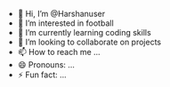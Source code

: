 - 👋 Hi, I’m @Harshanuser
- 👀 I’m interested in football
- 🌱 I’m currently learning coding skills
- 💞️ I’m looking to collaborate on projects
- 📫 How to reach me ...
- 😄 Pronouns: ...
- ⚡ Fun fact: ...

<!---
Harshanuser/Harshanuser is a ✨ special ✨ repository because its `README.md` (this file) appears on your GitHub profile.
You can click the Preview link to take a look at your changes.
--->
